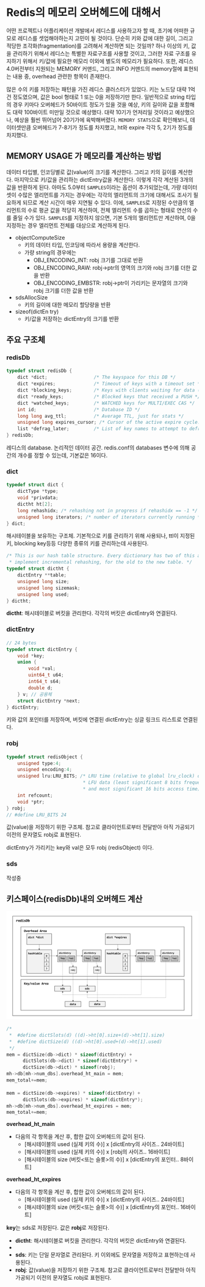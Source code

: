# Redis의 메모리 오버헤드에 대해서

어떤 프로젝트나 어플리케이션 개발에서 레디스를 사용하고자 할 때, 초기에 어떠한 규모로 레디스를 셋업해야하는지 고민이 될 것이다. 단순히 키와 값에 대한 길이, 그리고 적당한 조각화(fragmentation)를 고려해서 계산하면 되는 것일까? 하나 이상의 키, 값을 관리하기 위해서 레디스는 특별한 자료구조를 사용할 것이고, 그러한 자료 구조를 유지하기 위해서 키/값에 필요한 메모리 이외에 별도의 메모리가 필요하다. 또한,  레디스 4.0버전부터 지원되는 MEMORY 커맨드, 그리고 INFO 커맨드의 memory절에 표현되는 내용 중, overhead 관련한 항목이 존재한다. 

많은 수의 키를 저장하는 패턴을 가진 레디스 클러스터가 있었다. 키는 노드당 대략 1억건 정도였으며, 값은 bool 형태로 1 또는 0을 저장하기만 한다. 일반적으로 string 타입의 경우 키마다 오버헤드가 50바이트 정도가 있을 것을 예상, 키의 길이와 값을 포함해도 대략 100바이트 미만일 것으로 예상했다. 대략 10기가 언저리일 것이라고 예상했으나, 예상을 훨씬 뛰어넘어 20기가에 육박해버렸다. `MEMORY STATS`으로 확인해보니, 데이터셋만큼 오버헤드가 7-8기가 정도를 차지했고, ht와 expire 각각 5, 2기가 정도를 차지했다.

## MEMORY USAGE 가 메모리를 계산하는 방법
데이터 타입별, 인코딩별로 값(value)의 크기를 계산한다. 그리고 키의 길이를 계산한다. 마지막으로 키/값을 관리하는 dictEntry값을 계산한다. 이렇게 각각 계산된 3개의 값을 반환하게 된다. 아마도 5.0부터 `SAMPLES`이라는 옵션이 추가되었는데, 가량 데이터셋이 수많은 엘리먼트를 가지는 경우에는 각각의 엘리먼트의 크기에 대해서도 조사기 필요하게 되므로 계산 시간이 매우 지연될 수 있다. 이에, `SAMPLES`로 지정된 수만큼의 엘리먼트의 수로 평균 값을 적당히 계산하여, 전체 엘리먼트 수를 곱하는 형태로 연산의 수를 줄일 수가 있다. `SAMPLES`를 지정하지 않으면, 기본 5개의 엘리먼트만 계산하여, 0을 지정하는 경우 엘리먼트 전체를 대상으로 계산하게 된다.

- objectComputeSize
  - 키의 데이터 타입, 인코딩에 따라서 용량을 계산한다.
  - 가량 string의 경우에는
    - OBJ_ENCODING_INT: robj 크기를 그대로 반환
    - OBJ_ENCODING_RAW: robj->ptr의 영역의 크기와 robj 크기를 더한 값을 반환
    - OBJ_ENCODING_EMBSTR: robj->ptr이 가리키는 문자열의 크기와 robj 크기를 더한 값을 반환
- sdsAllocSize
  - 키의 길이에 대한 메모리 할당량을 반환
- sizeof(dictEn try)
  - 키/값을 저장하는 dictEntry의 크기를 반환


## 주요 구조체

### redisDb
```c
typedef struct redisDb {
    dict *dict;                 /* The keyspace for this DB */
    dict *expires;              /* Timeout of keys with a timeout set */
    dict *blocking_keys;        /* Keys with clients waiting for data (BLPOP)*/
    dict *ready_keys;           /* Blocked keys that received a PUSH */
    dict *watched_keys;         /* WATCHED keys for MULTI/EXEC CAS */
    int id;                     /* Database ID */
    long long avg_ttl;          /* Average TTL, just for stats */
    unsigned long expires_cursor; /* Cursor of the active expire cycle. */
    list *defrag_later;         /* List of key names to attempt to defrag one by one, gradually. */
} redisDb;
```
레디스의 database. 논리적인 데이터 공간. redis.conf의 databases 변수에 의해 공간의 개수를 정할 수 있는데, 기본값은 16이다.

### dict
```c
typedef struct dict {
    dictType *type;
    void *privdata;
    dictht ht[2];
    long rehashidx; /* rehashing not in progress if rehashidx == -1 */
    unsigned long iterators; /* number of iterators currently running */
} dict;
```
해시테이블을 보유하는 구조체. 기본적으로 키를 관리하기 위해 사용되나, ttl이 지정된 키, blocking key등등 다양한 종류의 키를 관리하는데 사용된다.

```c
/* This is our hash table structure. Every dictionary has two of this as we
 * implement incremental rehashing, for the old to the new table. */
typedef struct dictht {
    dictEntry **table;
    unsigned long size;
    unsigned long sizemask;
    unsigned long used;
} dictht;
```
**dictht**: 해시테이블로 버킷을 관리한다. 각각의 버킷은 dictEntry와 연결된다.

### dictEntry
```c
// 24 bytes
typedef struct dictEntry {
    void *key;
    union { 
        void *val;
        uint64_t u64;
        int64_t s64;
        double d;
    } v; // 공용체
    struct dictEntry *next;
} dictEntry;
```
키와 값의 포인터를 저장하며, 버킷에 연결된 dictEntry는 싱글 링크드 리스트로 연결된다.

### robj
```c
typedef struct redisObject {
    unsigned type:4;
    unsigned encoding:4;
    unsigned lru:LRU_BITS; /* LRU time (relative to global lru_clock) or
                            * LFU data (least significant 8 bits frequency
                            * and most significant 16 bits access time). */
    int refcount;
    void *ptr;
} robj;
// #define LRU_BITS 24
```
값(value)을 저장하기 위한 구조체. 참고로 클라이언트로부터 전달받아 아직 가공되기 이전의 문자열도 robj로 표현된다.

dictEntry가 가리키는 key와 val은 모두 robj (redisObject) 이다.

### sds
작성중


## 키스페이스(redisDb)내의 오버헤드 계산
![overhead](/images/redis_keyspace_overhead.jpg)

```c
/*  
 *  #define dictSlots(d) ((d)->ht[0].size+(d)->ht[1].size)
 *  #define dictSize(d) ((d)->ht[0].used+(d)->ht[1].used)
 */
mem = dictSize(db->dict) * sizeof(dictEntry) +
      dictSlots(db->dict) * sizeof(dictEntry*) +
      dictSize(db->dict) * sizeof(robj);
mh->db[mh->num_dbs].overhead_ht_main = mem;
mem_total+=mem;

mem = dictSize(db->expires) * sizeof(dictEntry) +
      dictSlots(db->expires) * sizeof(dictEntry*);
mh->db[mh->num_dbs].overhead_ht_expires = mem;
mem_total+=mem;
```
**overhead_ht_main**
- 다음의 각 항목을 계산 후, 합한 값이 오버헤드의 값이 된다.
    - [해시테이블의 used (실제 키의 수)] x [dictEntry의 사이즈.. 24바이트]
    - [해시테이블의 used (실제 키의 수)] x [robj의 사이즈.. 16바이트]
    - [해시테이블의 size (버킷<또는 슬롯>의 수)] x [dictEntry의 포인터.. 8바이트]

**overhead_ht_expires**
- 다음의 각 항목을 계산 후, 합한 값이 오버헤드의 값이 된다.
    - [해시테이블의 used (실제 키의 수)] x [dictEntry의 사이즈.. 24바이트]
    - [해시테이블의 size (버킷<또는 슬롯>의 수)] x [dictEntry의 포인터.. 16바이트]

**key**는 sds로 저장된다. 값은 **robj**로 저장된다.



- **dictht**: 해시테이블로 버킷을 관리한다. 각각의 버킷은 dictEntry와 연결된다.
- 
- **sds**: 키는 단일 문자열로 관리된다. 키 이외에도 문자열을 저장하고 표현하는데 사용된다.
- **robj**: 값(value)을 저장하기 위한 구조체. 참고로 클라이언트로부터 전달받아 아직 가공되기 이전의 문자열도 robj로 표현된다.